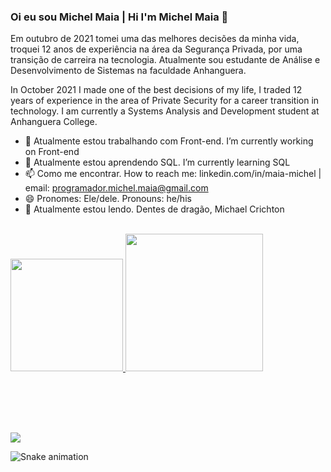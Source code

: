 ### Oi eu sou Michel Maia | Hi I'm Michel Maia 👋

Em outubro de 2021 tomei uma das melhores decisões da minha vida, troquei 12 anos de experiência na área da Segurança Privada, por uma transição de carreira na tecnologia. Atualmente sou estudante de Análise e Desenvolvimento de Sistemas na faculdade Anhanguera. 

In October 2021 I made one of the best decisions of my life, I traded 12 years of experience in the area of Private Security for a career transition in technology. I am currently a Systems Analysis and Development student at Anhanguera College. 



- 🔭 Atualmente estou trabalhando com Front-end. I’m currently working on Front-end
- 🌱 Atualmente estou aprendendo SQL. I’m currently learning SQL
- 📫 Como me encontrar. How to reach me: linkedin.com/in/maia-michel | email: programador.michel.maia@gmail.com
- 😄 Pronomes: Ele/dele. Pronouns: he/his
- 📗 Atualmente estou lendo. Dentes de dragão, Michael Crichton

<br>

  
  <div>
  <a href="https://github.com/michel-maia">
  <img height="180em" src="https://github-readme-stats.vercel.app/api?username=michel-maia&show_icons=true&theme=prussian&include_all_commits=true&count_private=true"/>
  <img height="220em" src="https://github-readme-stats.vercel.app/api/top-langs/?username=michel-maia&layout=compact&langs_count=168&theme=prussian"/>
  </div> <br> <br>


## 

<br>

<div>

<a href="https://www.linkedin.com/in/maia-michel" target="_blank"> <img src="https://img.shields.io/badge/LinkedIn-0077B5?style=for-the-badge&logo=linkedin&logoColor=white"/> </a>


![Snake animation](https://github.com/Michel-Maia/Michel-Maia/blob/output/github-contribution-grid-snake.svg)

</div>
